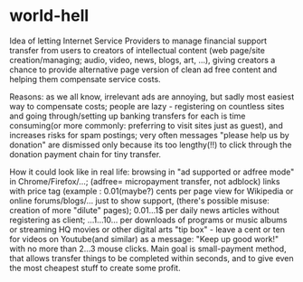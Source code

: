 # world-hell
Idea of letting Internet Service Providers to manage financial support transfer from users to creators of intellectual content (web page/site creation/managing; audio, video, news, blogs, art, …), giving creators a chance to provide alternative page  version of clean ad free content and helping them compensate service costs.

Reasons: as we all know, irrelevant ads are annoying, but sadly most easiest way to compensate costs; 
people are lazy - registering on countless sites and going through/setting up banking transfers for each is time consuming(or more commonly: preferring to visit sites just as guest), and increases risks for spam postings;
very often messages "please help us by donation" are dismissed only because its too lengthy(!!) to click through the donation payment chain for tiny transfer.

How it could look like in real life: 
browsing in "ad supported or adfree mode" in Chrome/Firefox/…; (adfree= micropayment transfer, not adblock)
links with price tag (example : 0.01(maybe?) cents per page view for Wikipedia or online forums/blogs/… just to show support, (there's possible misuse: creation of more "dilute" pages);
0.01…1$ per daily news articles without registering as client; …1$…10$… per downloads of programs or music albums or streaming HQ movies or other digital arts
"tip box" - leave a cent or ten for videos on Youtube(and similar) as a message: "Keep up good work!" with no more than 2…3 mouse clicks.
Main goal is small-payment method, that allows transfer things to be completed within seconds, and to give even the most cheapest stuff to create some profit.
